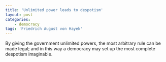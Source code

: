 ```yaml
---
title: 'Unlimited power leads to despotism'
layout: post
categories:
    - democracy
tags: 'Friedrich August von Hayek'
---
```


By giving the government unlimited powers, the most arbitrary rule can be made legal; and in this way a democracy may set up the most complete despotism imaginable.